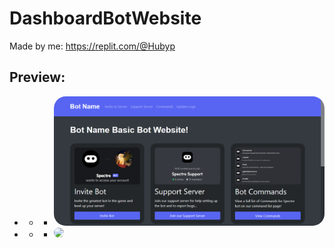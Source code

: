 # DashboardBotWebsite
Made by me: https://replit.com/@Hubyp

## Preview:
 - - - <img src="./asset/Screenshot 2023-03-25 171551.png" style="border-radius: 19px;">
 - - - <img style="border-radius: 19px;" src="./asset/preview2.png">
